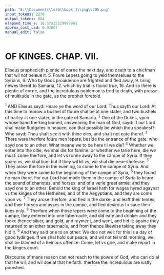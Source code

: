 ```yaml
---
path: "E:\\Documents\\drb\\book_1\\png\\795.png"
input_tokens: 2270
output_tokens: 884
elapsed_time_s: 18.37335329999961
approx_cost_usd: 0.02007
manual_edit: false
---
```

# OF KINGES. CHAP. VII.

Eliseus prophecieth plentie of corne the next day, and death to a chiefman that wil not beleue it. 5. Foure Lepers going to yeld themselues to the Syrians, 6. Who by Gods prouidence are frighted and fled away, 9. bring newes therof to Samaria, 12. which by trial is found true, 16. And so there is plentie of corne, and the incredulous nobleman is trod to death, with presse of multitude in the gate, as the prophet foretold.

<sup>1</sup> AND Eliseus sayd: Heare ye the word of our Lord: Thus sayth our Lord: At this time to morow a bushel of floure shal be at one stater, and two bushels of barley at one stater, in the gate of Samaria. <sup>2</sup> One of the Dukes, vpon whose hand the king leaned, answearing the man of God, sayd: If our Lord shal make fludgates in heauen, can that possibly be which thou speakest? Who sayd: Thou shalt see it with thine eies, and shalt not eate therof. <sup>3</sup> There were therfore foure men lepers, beside the entrance of the gate: who sayd one to an other: What meane we to be here til we die? <sup>4</sup> Whether we enter into the citie, we shal die for famine: or whether we tarie here, die we must: come therfore, and let vs runne away to the campe of Syria. If they spare vs, we shal liue: but if they wil kil vs, we shal die neuerthelesse. <sup>5</sup> They arose therfore in the euening, to come to the campe of Syria. And when they were come to the beginning of the campe of Syria, <sup>6</sup> they found no man there. For our Lord had made them in the campe of Syria to heare the sound of chariotes, and horses; and of a verie great armie: and they sayd one to an other: Behold the king of Israel hath for wages hyred agaynst vs the kinges of the Hetheites, and of the Aegyptians, and they are come vpon vs. <sup>7</sup> They arose therfore, and fled in the darke, and leaft their tentes, and their horses and asses in the campe, and fled desirous to saue their liues only. <sup>8</sup> Therfore when those lepers were come to the beginning of the campe, they entered into one tabernacle, and did eate and drinke: and they tooke thence siluer, and gold, and rayment, and went, and hid it: againe they returned to an other tabernacle, and from thence likewise taking away they hid it. <sup>9</sup> And they said one to an other: We doe not wel: for this is a day of good tydinges. If we shal hold our peace, and wil not tel vntil morning, we shal be blamed of a heinous offence: Come, let vs goe, and make report in the kinges court.

[^1]: Discourse of mans reason can not reach to the powre of God, who can do al that he wil, and wil doe al that he faith: therfore the incredulous are iustly punished.

<aside>Discourse of mans reason can not reach to the powre of God, who can do al that he wil, and wil doe al that he faith: therfore the incredulous are iustly punished.</aside>